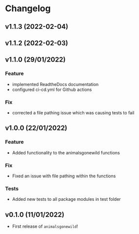 # Changelog

<!--next-version-placeholder-->

## v1.1.3 (2022-02-04)


## v1.1.2 (2022-02-03)


## v1.1.0 (29/01/2022)

### Feature

- implemented ReadtheDocs documentation
- configured ci-cd.yml for Github actions

### Fix

- corrected a file pathing issue which was causing tests to fail

## v1.0.0 (22/01/2022)

### Feature

- Added functionality to the animalsgonewild functions

### Fix

- Fixed an issue with file pathing within the functions

### Tests

- Added new tests to all package modules in test folder

## v0.1.0 (11/01/2022)

- First release of `animalsgonewild`!